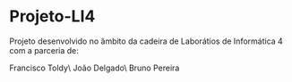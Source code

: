 # Projeto-LI4

Projeto desenvolvido no âmbito da cadeira de Laborátios de Informática 4 com a parceria de:

Francisco Toldy\\
João Delgado\\
Bruno Pereira

